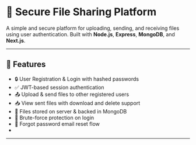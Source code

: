 # 🔐 Secure File Sharing Platform

A simple and secure platform for uploading, sending, and receiving files using user authentication. Built with **Node.js**, **Express**, **MongoDB**, and **Next.js**.

---

## 🚀 Features

- 🔒 User Registration & Login with hashed passwords
- ✅ JWT-based session authentication
- 📤 Upload & send files to other registered users
- 📥 View sent files with download and delete support
- 📁 Files stored on server & backed in MongoDB
- 🧠 Brute-force protection on login
- 🧾 Forgot password email reset flow
- 

---



